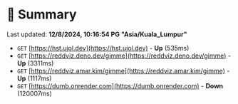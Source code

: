 # 📖 Summary
Last updated: **12/8/2024, 10:16:54 PG "Asia/Kuala_Lumpur"**

- `GET` [https://hst.ujol.dev](https://hst.ujol.dev) - **Up** (535ms)
- `GET` [https://reddviz.deno.dev/gimme](https://reddviz.deno.dev/gimme) - **Up** (3311ms)
- `GET` [https://reddviz.amar.kim/gimme](https://reddviz.amar.kim/gimme) - **Up** (1117ms)
- `GET` [https://dumb.onrender.com](https://dumb.onrender.com) - **Down** (120007ms)
